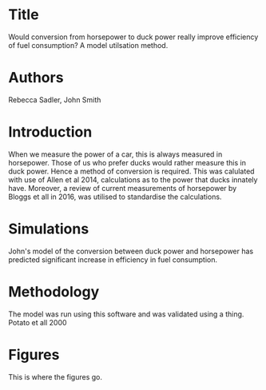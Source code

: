 # Title

Would conversion from horsepower to duck power really improve efficiency of fuel consumption? A model utilsation method. 

# Authors
Rebecca Sadler, John Smith

# Introduction
When we measure the power of a car, this is always measured in horsepower. 
Those of us who prefer ducks would rather measure this in duck power.
Hence a method of conversion is required. 
This was calulated with use of Allen et al 2014, calculations as to the power that ducks innately have.
Moreover, a review of current measurements of horsepower by Bloggs et all in 2016, was utilised to 
standardise the calculations. 

# Simulations
John's model of the conversion between duck power and horsepower has predicted significant increase in efficiency in fuel consumption. 

# Methodology
The model was run using this software and was validated using a thing. Potato et all 2000

# Figures
This is where the figures go. 
